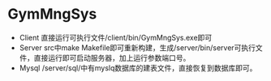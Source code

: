 # GymMngSys
- Client
直接运行可执行文件/client/bin/GymMngSys.exe即可
- Server
src中make Makefile即可重新构建，生成/server/bin/server可执行文件，直接运行即可启动服务器，加上运行参数端口号。
- Mysql
/server/sql/中有myslq数据库的建表文件，直接恢复到数据库即可。
